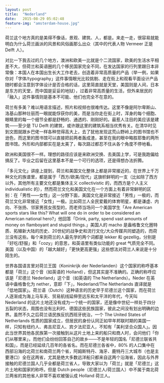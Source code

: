 ```yaml
---
layout: post
title:  "Nederland"
date:   2015-08-29 05:02:48
feature-img: "amsterdam-house.jpg"
---
```


荷兰这个地方真的是美得不像话，景观、建筑、人，都是。来走一走，很容易就能明白为什么荷兰画派的风景和风俗画那么出众（其中的代表人物 Vermeer 正是 Delft 人）。

对比一下我去过的几个地方，澳洲和欧美一比就是个二流国家，欧美的生活水平相差不大，但荷兰和英语圈的几个移民国家完全不同，在发达国家的行列里跟日本非常像：本国人在本国出生长大工作老去，创造着非常高质量的产品（举一例，如果你对「字体/typography」这件事情眼光比较挑剔、走在街上和观看平面设计产品随时都会注意到字体设计是否合格的话，这里简直就是天堂，美国则是人间，日本是东方的天堂，而中国是妥妥的地狱），过着非常高质量的生活，但外来居民的「融入」这件事情则是基本不可能、他们也完全不在意的。

荷兰有多美？难以用语言描述，照片和视频也很难传达。这里不像是阿尔卑斯山、洛基山那种壮丽而一眼就能俘获你的美，而是当你走在街上时，浑身的每个细胞、眼睛里的每一个细节全都是舒畅的、通透的、刚刚好的。最惹人注目的美应该是建筑——至少是 TU Delft 的建筑，或许跟这里的建筑系相当优秀有关。在清华时见到文图就跟乡巴佬一样各种觉得高大上，去了犹他发现这荒山野岭上的图书馆也不逊色，而这里的图书馆可以直接把前两者轰成渣，甚至在我的眼中略胜耶鲁的两所图书馆。外形和内部都实在是太美了，每次路过都忍不住从各个角度不停地看。

欧洲和美国很不一样。理想的路径应该是来欧洲交换、去美国上学，可是我跑偏给搞反了。毕业之后留在这里基本不是一个可行的选项，还是得想办法折腾。

「多元文化」讲座上提到，荷兰和美国文化整体上都是非常接近的，在世界上千万种文化的族谱里，都是属于「西方/欧美/现代」这旗帜鲜明的一支（比如除了西方以外，其他所有主要文化都是集体主义 collectivistic 的，而西方是个人主义 individualistic 的），然而荷兰文化和美国文化在一个方面上有着非常鲜明的区别：在「男性——女性」这一分野下面，美国文化是非常接近「男性」一极的，而荷兰文化非常接近「女性」一极。比如荷兰人全民爱戴的体育明星，都是谦虚、内向、不张扬、邻家男孩女孩型的，而老师当场问一个美国学生「Are American sports stars like this? What will one do in order to be considered an American national hero?」他回答「Drink, party, spend vast amounts of money on flamboyant and stupid things.」美国人的 macho 是盎格鲁文化圈特质、拓殖新大陆的历史、20世纪的战争史和流行文化/大众传媒共同塑造的，而荷兰没有这些。每个来到荷兰的人最先学的两个词都是 lekker 和 gezellig，分别是「好吃/舒服」和「cozy」的意思，和英语里有类似功能的 great 气质完全不同。美国（以及中国）的「越大越好」「更快更高更强」这些想法对荷兰人来说是十分陌生的。

世界各国语言里对荷兰王国（Koninkrijk der Nederlanden）这个国家的称呼基本都是「荷兰」这个音（如英语的 Holland），但这其实是不准确的。正确的称呼应该是「尼德兰 Nederland」这个音（如英语的 The Netherlands）。Neder 在英语中盎格鲁化为 nether，意即「下」，Nederland/The Netherlands 直译就是「低地国家」。荷兰语（Dutch）这种语言的历史早于尼德兰这个国家，而在荷兰人逐渐成为海上马车夫、贸易航线延伸至远东和太平洋的年代，今天叫 Nederland 的这片土地还没有成为一个统一的国家，还是像中世纪一样处于四分五裂的状态，周围也没有比利时、德国这些民族国家，彼此之间没有划出明确的边界。虽然不久之后荷兰语民族反抗西班牙统治，一个 The United States of Netherlands 性质的国家成立，但居民的身份认同正如早年邦联时期的美国一样，只知有纽约人、弗吉尼亚人、宾夕法尼亚人，不知有「美利坚合众国人」。因此当世界其他各民族第一次接触到从这片土地上来的船只和商人时，会问他们「你们从哪里来」，而他们会纷纷回答自己的故乡——不是年轻的国名「尼德兰联省共和国」，而是已经延续几百年的各省名。而在尼德兰各省中，80% 的人口集中在西部沿海的北荷兰和南荷兰两个省，阿姆斯特丹、海牙、鹿特丹三大城市（也是主要港口）全在这两省，尤其是绝大多数远洋船只都来自这两个沿海省，因此与外界接触的尼德兰国人几乎全都是荷兰省人，导致大家以为「荷兰」就是「尼德兰」这片土地和国家的称呼。但是 Dutch people（尼德兰人/荷兰国人）中不属于南北荷兰两省的其他省人非常不喜欢被强认成 Holland 荷兰人。